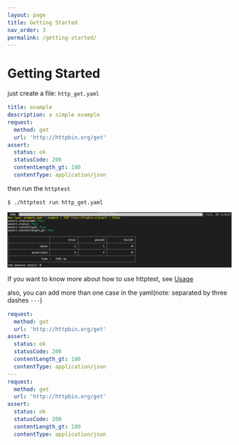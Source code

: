 ```yaml
---
layout: page
title: Getting Started
nav_order: 3
permalink: /getting-started/
---
```


# Getting Started

just create a file: `http_get.yaml`

```yaml
title: example
description: a simple example
request:
  method: get
  url: 'http://httpbin.org/get'
assert:
  status: ok
  statusCode: 200
  contentLength_gt: 180
  contentType: application/json
```

then run the `httptest`

```bash
$ ./httptest run http_get.yaml
```

![](assets/images/getting-started.jpg)

If you want to know more about how to use httptest, see [Usage](/httptest/usage/)


also, you can add more than one case in the yaml(note: separated by three dashes `---`)

```yaml
request:
  method: get
  url: 'http://httpbin.org/get'
assert:
  status: ok
  statusCode: 200
  contentLength_gt: 180
  contentType: application/json
---
request:
  method: get
  url: 'http://httpbin.org/get'
assert:
  status: ok
  statusCode: 200
  contentLength_gt: 180
  contentType: application/json
```